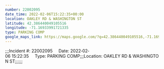 ```yaml
---
number: 22002095
date_time: 2022-02-06T15:22:35+00:00
location: OAKLEY RD & WASHINGTON ST
latitude: 42.386440049105516
longitude: -71.16933991721335
type: PARKING COMP
google_maps_link: https://maps.google.com/?q=42.386440049105516,-71.16933991721335
---
```


;;;Incident #: 22002095     Date: 2022‐02‐06 15:22:35     Type: PARKING COMP;;;Location: OAKLEY RD & WASHINGTON ST;;;;;;
